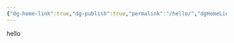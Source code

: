 ```yaml
---
{"dg-home-link":true,"dg-publish":true,"permalink":"/hello/","dgHomeLink":true,"dgPassFrontmatter":true}
---
```


hello